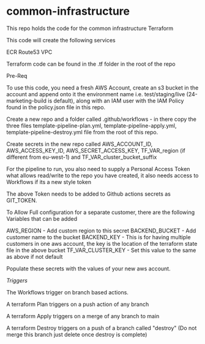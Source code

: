 # common-infrastructure

This repo holds the code for the common infrastructure Terraform

This code will create the following services

ECR
Route53
VPC

Terraform code can be found in the .tf folder in the root of the repo

Pre-Req

To use this code, you need a fresh AWS Account, create an s3 bucket in the account and append onto it the environment name i.e. test/staging/live (24-marketing-build is default), along with an IAM user with the IAM Policy found in the policy.json file in this repo.

Create a new repo and a folder called .github/workflows - in there copy the three files template-pipeline-plan.yml, template-pipeline-apply.yml, template-pipeline-destroy.yml file from the root of this repo.

Create secrets in the new repo called AWS_ACCOUNT_ID, AWS_ACCESS_KEY_ID, AWS_SECRET_ACCESS_KEY, TF_VAR_region (if different from eu-west-1) and TF_VAR_cluster_bucket_suffix

For the pipeline to run, you also need to supply a Personal Access Token what allows read/write to the repo you have created, it also needs access to Workflows if its a new style token

The above Token needs to be added to Github actions secrets as GIT_TOKEN.

To Allow Full configuration for a separate customer, there are the following Variables that can be added

AWS_REGION - Add custom region to this secret
BACKEND_BUCKET - Add customer name to the bucket
BACKEND_KEY - This is for having multiple customers in one aws account, the key is the location of the terraform state file in the above bucket
TF_VAR_CLUSTER_KEY - Set this value to the same as above if not default

Populate these secrets with the values of your new aws account.

*Triggers*

The Workflows trigger on branch based actions.

A terraform Plan triggers on a push action of any branch

A terraform Apply triggers on a merge of any branch to main

A terraform Destroy triggers on a push of a branch called "destroy" (Do not merge this branch just delete once destroy is complete)
